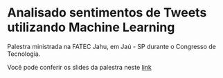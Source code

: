 # Analisado sentimentos de Tweets utilizando Machine Learning
Palestra ministrada na FATEC Jahu, em Jaú - SP durante o Congresso de Tecnologia.

Você pode conferir os slides da palestra neste [link](https://docs.google.com/presentation/d/1y_EzeEwiB40RNjFy4g4xnH5cknJ2E2yhq03xvZhMU5o/edit?usp=sharing "Slides")
